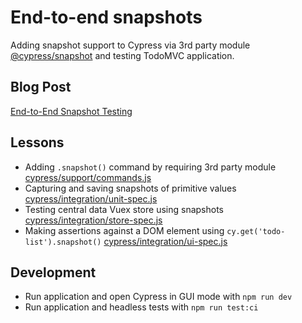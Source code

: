 # End-to-end snapshots

Adding snapshot support to Cypress via 3rd party module [@cypress/snapshot](https://github.com/cypress-io/snapshot) and testing TodoMVC application.

## Blog Post

[End-to-End Snapshot Testing](https://www.cypress.io/blog/2018/01/16/end-to-end-snapshot-testing/)

## Lessons

- Adding `.snapshot()` command by requiring 3rd party module [cypress/support/commands.js](cypress/support/commands.js)
- Capturing and saving snapshots of primitive values [cypress/integration/unit-spec.js](cypress/integration/unit-spec.js)
- Testing central data Vuex store using snapshots [cypress/integration/store-spec.js](cypress/integration/store-spec.js)
- Making assertions against a DOM element using `cy.get('todo-list').snapshot()`  [cypress/integration/ui-spec.js](cypress/integration/ui-spec.js)

## Development

- Run application and open Cypress in GUI mode with `npm run dev`
- Run application and headless tests with `npm run test:ci`
